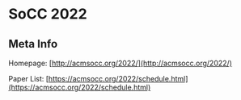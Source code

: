 # SoCC 2022

## Meta Info

Homepage: [http://acmsocc.org/2022/](http://acmsocc.org/2022/)

Paper List: [https://acmsocc.org/2022/schedule.html](https://acmsocc.org/2022/schedule.html)
